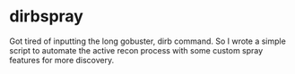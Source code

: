 # dirbspray
Got tired of inputting the long gobuster, dirb command. So I wrote a simple script to automate the active recon process with some custom spray features for more discovery.
